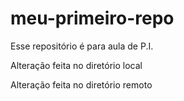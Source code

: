 # meu-primeiro-repo
Esse repositório é para aula de P.I.

Alteração feita no diretório local

Alteração feita no diretório remoto
